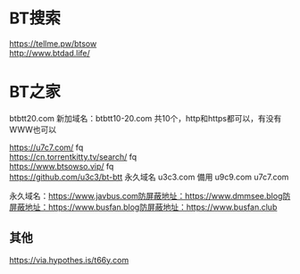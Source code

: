 # BT搜索
https://tellme.pw/btsow  
http://www.btdad.life/  

# BT之家
btbtt20.com
新加域名：btbtt10-20.com 共10个，http和https都可以，有没有WWW也可以


https://u7c7.com/  fq  
https://cn.torrentkitty.tv/search/  fq  
https://www.btsowso.vip/ fq  
https://github.com/u3c3/bt-btt  永久域名 u3c3.com 備用 u9c9.com u7c7.com    

永久域名：https://www.javbus.com防屏蔽地址：https://www.dmmsee.blog防屏蔽地址：https://www.busfan.blog防屏蔽地址：https://www.busfan.club

## 其他
https://via.hypothes.is/t66y.com  
